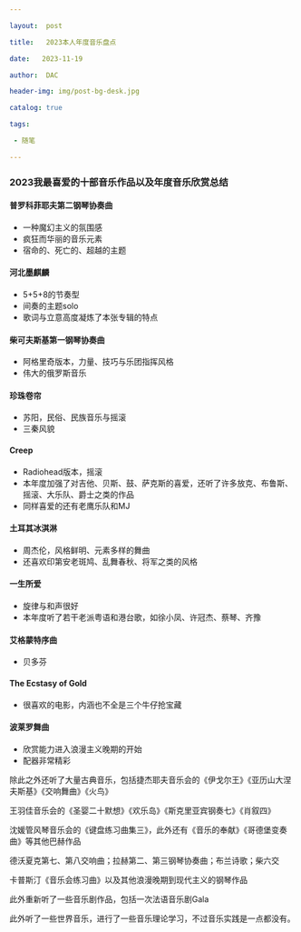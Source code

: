 ```yaml
---

layout:  post

title:   2023本人年度音乐盘点

date:   2023-11-19

author:  DAC

header-img: img/post-bg-desk.jpg

catalog: true

tags:

 - 随笔

---
```




### 2023我最喜爱的十部音乐作品以及年度音乐欣赏总结

#### 普罗科菲耶夫第二钢琴协奏曲

* 一种魔幻主义的氛围感
* 疯狂而华丽的音乐元素
* 宿命的、死亡的、超越的主题

#### 河北墨麒麟

* 5+5+8的节奏型
* 间奏的主题solo
* 歌词与立意高度凝炼了本张专辑的特点

#### 柴可夫斯基第一钢琴协奏曲

* 阿格里奇版本，力量、技巧与乐团指挥风格
* 伟大的俄罗斯音乐

#### 珍珠卷帘

* 苏阳，民俗、民族音乐与摇滚
* 三秦风貌

#### Creep

* Radiohead版本，摇滚
* 本年度加强了对吉他、贝斯、鼓、萨克斯的喜爱，还听了许多放克、布鲁斯、摇滚、大乐队、爵士之类的作品
* 同样喜爱的还有老鹰乐队和MJ

#### 土耳其冰淇淋

* 周杰伦，风格鲜明、元素多样的舞曲
* 还喜欢印第安老斑鸠、乱舞春秋、将军之类的风格

#### 一生所爱

* 旋律与和声很好
* 本年度听了若干老派粤语和港台歌，如徐小凤、许冠杰、蔡琴、齐豫

#### 艾格蒙特序曲

* 贝多芬

#### The Ecstasy of Gold

* 很喜欢的电影，内涵也不全是三个牛仔抢宝藏

#### 波莱罗舞曲

* 欣赏能力进入浪漫主义晚期的开始
* 配器非常精彩



除此之外还听了大量古典音乐，包括捷杰耶夫音乐会的《伊戈尔王》《亚历山大涅夫斯基》《交响舞曲》《火鸟》

王羽佳音乐会的《圣婴二十默想》《欢乐岛》《斯克里亚宾钢奏七》《肖叙四》

沈媛管风琴音乐会的《键盘练习曲集三》，此外还有《音乐的奉献》《哥德堡变奏曲》等其他巴赫作品

德沃夏克第七、第八交响曲；拉赫第二、第三钢琴协奏曲；布兰诗歌；柴六交

卡普斯汀《音乐会练习曲》以及其他浪漫晚期到现代主义的钢琴作品



此外重新听了一些音乐剧作品，包括一次法语音乐剧Gala



此外听了一些世界音乐，进行了一些音乐理论学习，不过音乐实践是一点都没有。

